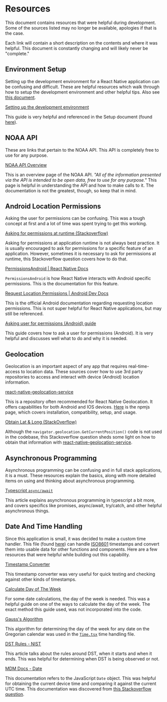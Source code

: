 # Resources

This document contains resources that were helpful during development. Some of the sources listed may no longer be available, apologies if that is the case.

Each link will contain a short description on the contents and where it was helpful. This document is constantly changing and will likely never be "complete."

## Environment Setup

Setting up the development environment for a React Native application can be confusing and difficult. These are helpful resources which walk through how to setup the development environment and other helpful tips. Also see [this document](Setup.md).

[Setting up the development environment](https://reactnative.dev/docs/environment-setup?guide=native)

This guide is very helpful and referenced in the Setup document (found [here](Setup.md)).

## NOAA API

These are links that pertain to the NOAA API. This API is completely free to use for any purpose. 

[NOAA API Overview](https://www.weather.gov/documentation/services-web-api#/default/radar_servers)

This is an overview page of the NOAA API. *"All of the information presented via the API is intended to be open data, free to use for any purpose."* This page is helpful in understanding the API and how to make calls to it. The documentation is not the greatest, though, so keep that in mind. 

## Android Location Permissions

Asking the user for permissions can be confusing. This was a tough concept at first and a lot of time was spent trying to get this working. 

[Asking for permissions at runtime (Stackoverflow)](https://stackoverflow.com/questions/45822318/how-do-i-request-permission-for-android-device-location-in-react-native-at-run-t)

Asking for permissions at application runtime is not always best practice. It is usually encouraged to ask for permissions for a specific feature of an application. However, sometimes it is necessary to ask for permissions at runtime, this Stackoverflow question covers how to do that. 

[PermissionsAndroid | React Native Docs](https://reactnative.dev/docs/permissionsandroid#permissions-that-require-prompting-the-user)

`PermissionsAndroid` is how React Native interacts with Android specific permissions. This is the documentation for this feature.

[Request Location Permissions | Android Dev Docs](https://developer.android.com/develop/sensors-and-location/location/permissions)

This is the official Android documentation regarding requesting location permissions. This is not super helpful for React Native applications, but may still be referenced. 

[Asking user for permissions (Android) guide](https://dev.to/gautham495/asking-for-permissions-in-react-native-c87)

This guide covers how to ask a user for permissions (Android). It is very helpful and discusses well what to do and why it is needed.

## Geolocation

Geolocation is an important aspect of any app that requires real-time-access to location data. These sources cover how to use 3rd party repositories to access and interact with device (Android) location information. 

[react-native-geolocation-service](https://github.com/Agontuk/react-native-geolocation-service)

This is a repository often recommended for React Native Geolocation. It offers capabilities for both Android and IOS devices. [Here](https://www.npmjs.com/package/react-native-geolocation-service) is the npmjs page, which covers installation, compatibility, setup, and usage. 

[Obtain Lat & Long (StackOverflow)](https://stackoverflow.com/questions/66245245/how-store-latitude-and-longitude-from-navigator-geolocation-getcurrentposition)

Although the `navigator.geolocation.GetCurrentPosition()` code is not used in the codebase, this Stackoverflow question sheds some light on how to obtain that information with [react-native-geolocation-service](https://github.com/Agontuk/react-native-geolocation-service).

## Asynchronous Programming

Asynchronous programming can be confusing and in full stack applications, it is a must. These resources explain the basics, along with more detailed items on using and thinking about asynchronous programming. 

[Typescript `async/await`](https://blog.logrocket.com/async-await-in-typescript/)

This article explains asynchronous programming in typescript a bit more, and covers specifics like promises, async/await, try/catch, and other helpful asynchronous things.

## Date And Time Handling

Since this application is small, it was decided to make a custom time handler. This file (found [here](../Handlers/Time.tsx)) can handle [ISO8601](https://en.wikipedia.org/wiki/ISO_8601) timestamps and convert them into usable data for other functions and components. Here are a few resources that were helpful while building out this capability.

[Timestamp Converter](https://www.timestamp-converter.com/)

This timestamp converter was very useful for quick testing and checking against other kinds of timestamps.

[Calculate Day of The Week](https://artofmemory.com/blog/how-to-calculate-the-day-of-the-week/)

For some date calculations, the day of the week is needed. This was a helpful guide on one of the ways to calculate the day of the week. The exact method this guide used, was not incorporated into the code. 

[Gauss's Algorithm](https://en.wikipedia.org/wiki/Determination_of_the_day_of_the_week#Gauss's_algorithm)

This algorithm for determining the day of the week for any date on the Gregorian calendar was used in the [`Time.tsx`](../Handlers/Time.tsx) time handling file. 

[DST Rules - NIST](https://www.nist.gov/pml/time-and-frequency-division/popular-links/daylight-saving-time-dst)

This article talks about the rules around DST, when it starts and when it ends. This was helpful for determining when DST is being observed or not. 

[MDM Docs - Date](https://developer.mozilla.org/en-US/docs/Web/JavaScript/Reference/Global_Objects/Date)

This documentation refers to the JavaScript `Date` object. This was helpful for obtaining the current device time and comparing it against the current UTC time. This documentation was discovered from [this Stackoverflow question](https://stackoverflow.com/questions/37271356/how-to-get-the-current-date-in-reactnative).
